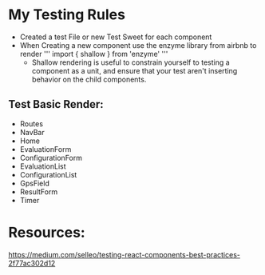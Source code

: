 # My Testing Rules
* Created a test File or new Test Sweet for each component
* When Creating a new component use the enzyme library from airbnb to render 
    ''' import { shallow } from 'enzyme' '''
    * Shallow rendering is useful to constrain yourself to testing a component as a unit, and ensure that your test aren't inserting behavior on the child components.

 
## Test Basic Render: 
- Routes
- NavBar
- Home
- EvaluationForm
- ConfigurationForm
- EvaluationList
- ConfigurationList
- GpsField
- ResultForm
- Timer 


# Resources:
https://medium.com/selleo/testing-react-components-best-practices-2f77ac302d12